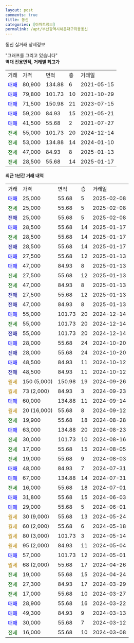 ```yaml
---
layout: post
comments: true
title: 동신
categories: [아파트정보]
permalink: /apt/부산광역시해운대구좌동동신
---
```


동신 실거래 상세정보

<script type="text/javascript">
  google.charts.load('current', {'packages':['line', 'corechart']});
  google.charts.setOnLoadCallback(drawChart);

  function drawChart() {
    var data = new google.visualization.DataTable();
    data.addColumn('date', '거래일');
    data.addColumn('number', "매매");
    data.addColumn('number', "전세");
    data.addColumn('number', "전매");

    data.addRows([[new Date(Date.parse("2025-02-08")), 25000, null, null], [new Date(Date.parse("2025-02-08")), null, 25000, null], [new Date(Date.parse("2025-02-08")), null, null, 25000], [new Date(Date.parse("2025-01-17")), 28500, null, null], [new Date(Date.parse("2025-01-17")), null, 28500, null], [new Date(Date.parse("2025-01-17")), null, null, 28500], [new Date(Date.parse("2025-01-13")), 27500, null, null], [new Date(Date.parse("2025-01-13")), 47000, null, null], [new Date(Date.parse("2025-01-13")), null, 27500, null], [new Date(Date.parse("2025-01-13")), null, 47000, null], [new Date(Date.parse("2025-01-13")), null, null, 27500], [new Date(Date.parse("2025-01-13")), null, null, 47000], [new Date(Date.parse("2024-12-14")), 55000, null, null], [new Date(Date.parse("2024-12-14")), null, 55000, null], [new Date(Date.parse("2024-12-14")), null, null, 55000], [new Date(Date.parse("2024-10-20")), 28000, null, null], [new Date(Date.parse("2024-10-20")), null, null, 28000], [new Date(Date.parse("2024-10-12")), 48500, null, null], [new Date(Date.parse("2024-10-12")), null, null, 48500], [new Date(Date.parse("2024-09-26")), null, null, null], [new Date(Date.parse("2024-09-23")), null, null, null], [new Date(Date.parse("2024-09-14")), 60000, null, null], [new Date(Date.parse("2024-09-12")), null, null, null], [new Date(Date.parse("2024-08-28")), null, 19900, null], [new Date(Date.parse("2024-08-23")), 63000, null, null], [new Date(Date.parse("2024-08-16")), null, 30000, null], [new Date(Date.parse("2024-08-05")), null, 17000, null], [new Date(Date.parse("2024-08-03")), null, 19000, null], [new Date(Date.parse("2024-07-31")), 48000, null, null], [new Date(Date.parse("2024-07-31")), 67000, null, null], [new Date(Date.parse("2024-07-01")), null, 16000, null], [new Date(Date.parse("2024-06-03")), 31800, null, null], [new Date(Date.parse("2024-06-01")), 29000, null, null], [new Date(Date.parse("2024-05-24")), null, null, null], [new Date(Date.parse("2024-05-18")), null, null, null], [new Date(Date.parse("2024-05-14")), null, null, null], [new Date(Date.parse("2024-05-04")), null, null, null], [new Date(Date.parse("2024-05-01")), 57000, null, null], [new Date(Date.parse("2024-04-26")), null, null, null], [new Date(Date.parse("2024-04-24")), null, 19000, null], [new Date(Date.parse("2024-03-29")), null, 27300, null], [new Date(Date.parse("2024-03-27")), null, 17000, null], [new Date(Date.parse("2024-03-22")), 28900, null, null], [new Date(Date.parse("2024-03-13")), 49300, null, null], [new Date(Date.parse("2024-03-12")), 30000, null, null], [new Date(Date.parse("2024-03-08")), null, 16000, null]]);

    var options = {
      hAxis: {
        format: 'yyyy/MM/dd'
      },    
      lineWidth: 0,
      pointsVisible: true,    
      title: '최근 1년간 유형별 실거래가 분포',
      legend: { position: 'bottom' }
    };

    var formatter = new google.visualization.NumberFormat({pattern:'###,###'} );
    formatter.format(data, 1);
    formatter.format(data, 2);
    
    setTimeout(function() {
        var chart = new google.visualization.LineChart(document.getElementById('columnchart_material'));
        chart.draw(data, (options));
        document.getElementById('loading').style.display = 'none';
    }, 200);
  }
</script>


<div id="loading" style="z-index:20; display: block; margin-left: 0px">"그래프를 그리고 있습니다"</div>
<div id="columnchart_material" style="width: 95%; margin-left: 0px; display: block"></div>
<!-- contents start -->
<b>역대 전용면적, 거래별 최고가</b>
<table class="sortable">
    <tr>
      <td>거래</td>
      <td>가격</td>
      <td>면적</td>
      <td>층</td>
      <td>거래일</td>
    </tr>
        <tr>
          <td><a style="color: blue">매매</a></td>
          <td>80,900</td>
          <td>134.88</td>
          <td>6</td>
          <td>2021-05-15</td>
        </tr>            <tr>
          <td><a style="color: blue">매매</a></td>
          <td>79,800</td>
          <td>101.73</td>
          <td>10</td>
          <td>2021-10-29</td>
        </tr>            <tr>
          <td><a style="color: blue">매매</a></td>
          <td>71,500</td>
          <td>150.98</td>
          <td>21</td>
          <td>2023-07-15</td>
        </tr>            <tr>
          <td><a style="color: blue">매매</a></td>
          <td>59,200</td>
          <td>84.93</td>
          <td>15</td>
          <td>2021-05-21</td>
        </tr>            <tr>
          <td><a style="color: blue">매매</a></td>
          <td>41,500</td>
          <td>55.68</td>
          <td>2</td>
          <td>2021-07-27</td>
        </tr>        
        <tr>
              <td><a style="color: darkgreen">전세</a></td>
              <td>55,000</td>
              <td>101.73</td>
              <td>20</td>
              <td>2024-12-14</td>
            </tr>            <tr>
              <td><a style="color: darkgreen">전세</a></td>
              <td>53,000</td>
              <td>134.88</td>
              <td>14</td>
              <td>2024-01-10</td>
            </tr>            <tr>
              <td><a style="color: darkgreen">전세</a></td>
              <td>47,000</td>
              <td>84.93</td>
              <td>8</td>
              <td>2025-01-13</td>
            </tr>            <tr>
              <td><a style="color: darkgreen">전세</a></td>
              <td>28,500</td>
              <td>55.68</td>
              <td>14</td>
              <td>2025-01-17</td>
            </tr>        
    
</table>

<b>최근 1년간 거래 내역</b>

<table class="sortable">
    <tr>
      <td>거래</td>
      <td>가격</td>
      <td>면적</td>
      <td>층</td>
      <td>거래일</td>
    </tr>
    <tr>
      <td><a style="color: blue">매매</a></td>
      <td>25,000</td>
      <td>55.68</td>
      <td>5</td>
      <td>2025-02-08</td>
    </tr>          <tr>
      <td><a style="color: darkgreen">전세</a></td>
      <td>25,000</td>
      <td>55.68</td>
      <td>5</td>
      <td>2025-02-08</td>
    </tr>          <tr>
      <td><a style="color: darkblue">전매</a></td>
      <td>25,000</td>
      <td>55.68</td>
      <td>5</td>
      <td>2025-02-08</td>
    </tr>          <tr>
      <td><a style="color: blue">매매</a></td>
      <td>28,500</td>
      <td>55.68</td>
      <td>14</td>
      <td>2025-01-17</td>
    </tr>          <tr>
      <td><a style="color: darkgreen">전세</a></td>
      <td>28,500</td>
      <td>55.68</td>
      <td>14</td>
      <td>2025-01-17</td>
    </tr>          <tr>
      <td><a style="color: darkblue">전매</a></td>
      <td>28,500</td>
      <td>55.68</td>
      <td>14</td>
      <td>2025-01-17</td>
    </tr>          <tr>
      <td><a style="color: blue">매매</a></td>
      <td>27,500</td>
      <td>55.68</td>
      <td>12</td>
      <td>2025-01-13</td>
    </tr>          <tr>
      <td><a style="color: blue">매매</a></td>
      <td>47,000</td>
      <td>84.93</td>
      <td>8</td>
      <td>2025-01-13</td>
    </tr>          <tr>
      <td><a style="color: darkgreen">전세</a></td>
      <td>27,500</td>
      <td>55.68</td>
      <td>12</td>
      <td>2025-01-13</td>
    </tr>          <tr>
      <td><a style="color: darkgreen">전세</a></td>
      <td>47,000</td>
      <td>84.93</td>
      <td>8</td>
      <td>2025-01-13</td>
    </tr>          <tr>
      <td><a style="color: darkblue">전매</a></td>
      <td>27,500</td>
      <td>55.68</td>
      <td>12</td>
      <td>2025-01-13</td>
    </tr>          <tr>
      <td><a style="color: darkblue">전매</a></td>
      <td>47,000</td>
      <td>84.93</td>
      <td>8</td>
      <td>2025-01-13</td>
    </tr>          <tr>
      <td><a style="color: blue">매매</a></td>
      <td>55,000</td>
      <td>101.73</td>
      <td>20</td>
      <td>2024-12-14</td>
    </tr>          <tr>
      <td><a style="color: darkgreen">전세</a></td>
      <td>55,000</td>
      <td>101.73</td>
      <td>20</td>
      <td>2024-12-14</td>
    </tr>          <tr>
      <td><a style="color: darkblue">전매</a></td>
      <td>55,000</td>
      <td>101.73</td>
      <td>20</td>
      <td>2024-12-14</td>
    </tr>          <tr>
      <td><a style="color: blue">매매</a></td>
      <td>28,000</td>
      <td>55.68</td>
      <td>24</td>
      <td>2024-10-20</td>
    </tr>          <tr>
      <td><a style="color: darkblue">전매</a></td>
      <td>28,000</td>
      <td>55.68</td>
      <td>24</td>
      <td>2024-10-20</td>
    </tr>          <tr>
      <td><a style="color: blue">매매</a></td>
      <td>48,500</td>
      <td>84.93</td>
      <td>11</td>
      <td>2024-10-12</td>
    </tr>          <tr>
      <td><a style="color: darkblue">전매</a></td>
      <td>48,500</td>
      <td>84.93</td>
      <td>11</td>
      <td>2024-10-12</td>
    </tr>          <tr>
      <td><a style="color: darkgoldenrod">월세</a></td>
      <td>150 (5,000)</td>
      <td>150.98</td>
      <td>19</td>
      <td>2024-09-26</td>
    </tr>          <tr>
      <td><a style="color: darkgoldenrod">월세</a></td>
      <td>73 (2,000)</td>
      <td>84.93</td>
      <td>3</td>
      <td>2024-09-23</td>
    </tr>          <tr>
      <td><a style="color: blue">매매</a></td>
      <td>60,000</td>
      <td>134.88</td>
      <td>11</td>
      <td>2024-09-14</td>
    </tr>          <tr>
      <td><a style="color: darkgoldenrod">월세</a></td>
      <td>20 (16,000)</td>
      <td>55.68</td>
      <td>8</td>
      <td>2024-09-12</td>
    </tr>          <tr>
      <td><a style="color: darkgreen">전세</a></td>
      <td>19,900</td>
      <td>55.68</td>
      <td>18</td>
      <td>2024-08-28</td>
    </tr>          <tr>
      <td><a style="color: blue">매매</a></td>
      <td>63,000</td>
      <td>134.88</td>
      <td>20</td>
      <td>2024-08-23</td>
    </tr>          <tr>
      <td><a style="color: darkgreen">전세</a></td>
      <td>30,000</td>
      <td>101.73</td>
      <td>10</td>
      <td>2024-08-16</td>
    </tr>          <tr>
      <td><a style="color: darkgreen">전세</a></td>
      <td>17,000</td>
      <td>55.68</td>
      <td>15</td>
      <td>2024-08-05</td>
    </tr>          <tr>
      <td><a style="color: darkgreen">전세</a></td>
      <td>19,000</td>
      <td>55.68</td>
      <td>9</td>
      <td>2024-08-03</td>
    </tr>          <tr>
      <td><a style="color: blue">매매</a></td>
      <td>48,000</td>
      <td>84.93</td>
      <td>7</td>
      <td>2024-07-31</td>
    </tr>          <tr>
      <td><a style="color: blue">매매</a></td>
      <td>67,000</td>
      <td>134.88</td>
      <td>14</td>
      <td>2024-07-31</td>
    </tr>          <tr>
      <td><a style="color: darkgreen">전세</a></td>
      <td>16,000</td>
      <td>55.68</td>
      <td>18</td>
      <td>2024-07-01</td>
    </tr>          <tr>
      <td><a style="color: blue">매매</a></td>
      <td>31,800</td>
      <td>55.68</td>
      <td>15</td>
      <td>2024-06-03</td>
    </tr>          <tr>
      <td><a style="color: blue">매매</a></td>
      <td>29,000</td>
      <td>55.68</td>
      <td>5</td>
      <td>2024-06-01</td>
    </tr>          <tr>
      <td><a style="color: darkgoldenrod">월세</a></td>
      <td>30 (9,000)</td>
      <td>55.68</td>
      <td>13</td>
      <td>2024-05-24</td>
    </tr>          <tr>
      <td><a style="color: darkgoldenrod">월세</a></td>
      <td>60 (2,000)</td>
      <td>55.68</td>
      <td>6</td>
      <td>2024-05-18</td>
    </tr>          <tr>
      <td><a style="color: darkgoldenrod">월세</a></td>
      <td>80 (3,000)</td>
      <td>101.73</td>
      <td>3</td>
      <td>2024-05-14</td>
    </tr>          <tr>
      <td><a style="color: darkgoldenrod">월세</a></td>
      <td>95 (2,000)</td>
      <td>84.93</td>
      <td>11</td>
      <td>2024-05-04</td>
    </tr>          <tr>
      <td><a style="color: blue">매매</a></td>
      <td>57,000</td>
      <td>101.73</td>
      <td>12</td>
      <td>2024-05-01</td>
    </tr>          <tr>
      <td><a style="color: darkgoldenrod">월세</a></td>
      <td>68 (2,000)</td>
      <td>55.68</td>
      <td>17</td>
      <td>2024-04-26</td>
    </tr>          <tr>
      <td><a style="color: darkgreen">전세</a></td>
      <td>19,000</td>
      <td>55.68</td>
      <td>15</td>
      <td>2024-04-24</td>
    </tr>          <tr>
      <td><a style="color: darkgreen">전세</a></td>
      <td>27,300</td>
      <td>84.93</td>
      <td>17</td>
      <td>2024-03-29</td>
    </tr>          <tr>
      <td><a style="color: darkgreen">전세</a></td>
      <td>17,000</td>
      <td>55.68</td>
      <td>10</td>
      <td>2024-03-27</td>
    </tr>          <tr>
      <td><a style="color: blue">매매</a></td>
      <td>28,900</td>
      <td>55.68</td>
      <td>16</td>
      <td>2024-03-22</td>
    </tr>          <tr>
      <td><a style="color: blue">매매</a></td>
      <td>49,300</td>
      <td>84.93</td>
      <td>9</td>
      <td>2024-03-13</td>
    </tr>          <tr>
      <td><a style="color: blue">매매</a></td>
      <td>30,000</td>
      <td>55.68</td>
      <td>7</td>
      <td>2024-03-12</td>
    </tr>          <tr>
      <td><a style="color: darkgreen">전세</a></td>
      <td>16,000</td>
      <td>55.68</td>
      <td>10</td>
      <td>2024-03-08</td>
    </tr>      </table>
<!-- contents end -->    

